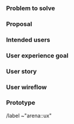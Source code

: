 <!--
SPDX-FileCopyrightText: 2022 Fluid Attacks <development@fluidattacks.com>

SPDX-License-Identifier: MPL-2.0
-->

### Problem to solve

### Proposal

### Intended users

### User experience goal

### User story

### User wireflow

### Prototype

/label ~"arena::ux"
